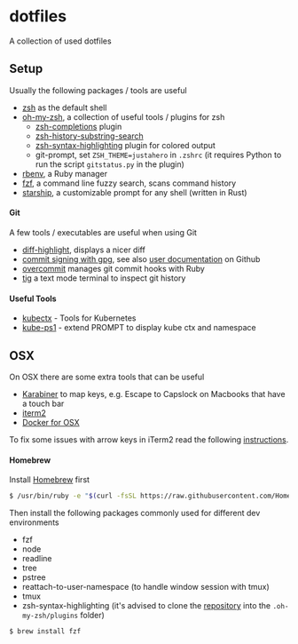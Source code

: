 dotfiles
========

A collection of used dotfiles

## Setup

Usually the following packages / tools are useful

* [zsh](https://www.zsh.org/) as the default shell
* [oh-my-zsh](https://github.com/robbyrussell/oh-my-zsh), a collection of useful tools / plugins for zsh
  * [zsh-completions](https://github.com/zsh-users/zsh-completions/#oh-my-zsh) plugin
  * [zsh-history-substring-search](https://github.com/zsh-users/zsh-history-substring-search)
  * [zsh-syntax-highlighting](https://github.com/zsh-users/zsh-syntax-highlighting) plugin for colored output
  * git-prompt, set `ZSH_THEME=justahero` in `.zshrc` (it requires Python to run the script `gitstatus.py` in the plugin)
* [rbenv](https://github.com/rbenv/rbenv), a Ruby manager
* [fzf](https://github.com/junegunn/fzf), a command line fuzzy search, scans command history
* [starship](https://starship.rs/), a customizable prompt for any shell (written in Rust)

#### Git

A few tools / executables are useful when using Git

* [diff-highlight](https://github.com/git/git/tree/master/contrib/diff-highlight), displays a nicer diff
* [commit signing with gpg](https://github.com/drduh/YubiKey-Guide), see also [user documentation](https://help.github.com/articles/signing-commits/) on Github
* [overcommit](https://github.com/brigade/overcommit) manages git commit hooks with Ruby
* [tig](https://github.com/jonas/tig) a text mode terminal to inspect git history


#### Useful Tools

* [kubectx](https://github.com/ahmetb/kubectx) - Tools for Kubernetes
* [kube-ps1](https://github.com/jonmosco/kube-ps1) - extend PROMPT to display kube ctx and namespace


## OSX

On OSX there are some extra tools that can be useful

* [Karabiner](https://pqrs.org/osx/karabiner/) to map keys, e.g. Escape to Capslock on Macbooks that have a touch bar
* [iterm2](https://www.iterm2.com/downloads.html)
* [Docker for OSX](https://docs.docker.com/docker-for-mac/)

To fix some issues with arrow keys in iTerm2 read the following [instructions](https://coderwall.com/p/h6yfda/use-and-to-jump-forwards-backwards-words-in-iterm-2-on-os-x).

#### Homebrew

Install [Homebrew](https://brew.sh/) first

```bash
$ /usr/bin/ruby -e "$(curl -fsSL https://raw.githubusercontent.com/Homebrew/install/master/install)"
```

Then install the following packages commonly used for different dev environments

* fzf
* node
* readline
* tree
* pstree
* reattach-to-user-namespace (to handle window session with tmux)
* tmux
* zsh-syntax-highlighting (it's advised to clone the [repository](https://github.com/zsh-users/zsh-syntax-highlighting/blob/master/INSTALL.md) into the `.oh-my-zsh/plugins` folder)

```bash
$ brew install fzf
```
